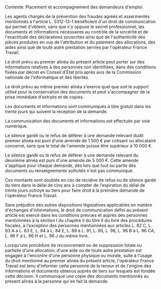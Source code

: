 Contexte: Placement et accompagnement des demandeurs d'emploi.

Les agents chargés de la prévention des fraudes agréés et assermentés mentionnés à l'article L. 5312-13-1 bénéficient d'un droit de communication qui permet d'obtenir, sans que s'y oppose le secret professionnel, les documents et informations nécessaires au contrôle de la sincérité et de l'exactitude des déclarations souscrites ainsi que de l'authenticité des pièces produites en vue de l'attribution et du paiement des allocations, des aides ainsi que de toute autre prestation servies par l'opérateur France Travail.

Le droit prévu au premier alinéa du présent article peut porter sur des informations relatives à des personnes non identifiées, dans des conditions fixées par décret en Conseil d'Etat pris après avis de la Commission nationale de l'informatique et des libertés.

Le droit prévu au même premier alinéa s'exerce quel que soit le support utilisé pour la conservation des documents et peut s'accompagner de la prise immédiate d'extraits et de copies.

Les documents et informations sont communiqués à titre gratuit dans les trente jours qui suivent la réception de la demande.

La communication des documents et informations est effectuée par voie numérique.

Le silence gardé ou le refus de déférer à une demande relevant dudit premier alinéa est puni d'une amende de 1 500 € par cotisant ou allocataire concerné, sans que le total de l'amende puisse être supérieur à 10 000 €.

Le silence gardé ou le refus de déférer à une demande relevant du deuxième alinéa est puni d'une amende de 5 000 €. Cette amende s'applique pour chaque demande, dès lors que tout ou partie des documents ou renseignements sollicités n'est pas communiqué.

Ces montants sont doublés en cas de récidive de refus ou de silence gardé du tiers dans le délai de cinq ans à compter de l'expiration du délai de trente jours octroyé au tiers pour faire droit à la première demande de l'opérateur France Travail.

Sans préjudice des autres dispositions législatives applicables en matière d'échanges d'informations, le droit de communication défini au présent article est exercé dans les conditions prévues et auprès des personnes mentionnées à la section I du chapitre II du titre II du livre des procédures fiscales, à l'exception des personnes mentionnées aux articles L. 82 C, L. 83 A à L. 83 E, L. 84 à L. 84 E, L. 89 à L. 91, L. 95, L. 96, L. 96 B à L. 96 CA, L. 96 F à L. 96 H et L. 96 J du même livre.

Lorsqu'une procédure de recouvrement ou de suppression totale ou partielle d'une allocation, d'une aide ou de toute autre prestation est engagée à l'encontre d'une personne physique ou morale, suite à l'usage du droit mentionné au premier alinéa du présent article, l'opérateur France Travail est tenu d'informer cette personne de la teneur et de l'origine des informations et documents obtenus auprès de tiers sur lesquels est fondée cette décision. Il communique une copie des documents mentionnés au présent alinéa à la personne qui en fait la demande.